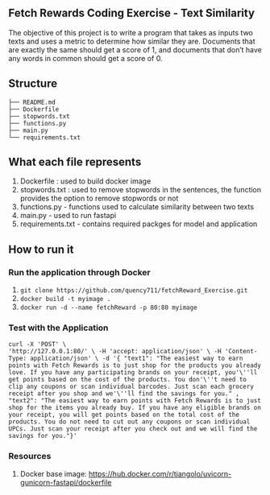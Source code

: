 ## Fetch Rewards Coding Exercise - Text Similarity

The objective of this project is to write a program that takes as inputs two texts and uses a metric to determine how similar they are. Documents that are exactly the same should get a score of 1, and documents that don’t have any words in common should get a score of 0. 
 

## Structure

```
├── README.md
├── Dockerfile
├── stopwords.txt
├── functions.py
├── main.py
└── requirements.txt
```

## What each file represents 

1. Dockerfile : used to build docker image
2. stopwords.txt : used to remove stopwords in the sentences, the function provides the option to remove stopwords or not 
3. functions.py - functions used to calculate similarity between two texts
4. main.py - used to run fastapi
6. requirements.txt - contains required packges for model and application

## How to run it
### Run the application through Docker

1. ```git clone https://github.com/quency711/fetchReward_Exercise.git```
2. ```docker build -t myimage .  ```
3. ```docker run -d --name fetchReward -p 80:80 myimage  ```  

### Test with the Application

`curl -X 'POST' \                                                           
  'http://127.0.0.1:80/' \
  -H 'accept: application/json' \
  -H 'Content-Type: application/json' \
  -d '{
  "text1": "The easiest way to earn points with Fetch Rewards is to just shop for the products you already love. If you have any participating brands on your receipt, you'\''ll get points based on the cost of the products. You don'\''t need to clip any coupons or scan individual barcodes. Just scan each grocery receipt after you shop and we'\''ll find the savings for you."
,
  "text2": "The easiest way to earn points with Fetch Rewards is to just shop for the items you already buy. If you have any eligible brands on your receipt, you will get points based on the total cost of the products. You do not need to cut out any coupons or scan individual UPCs. Just scan your receipt after you check out and we will find the savings for you."}'`

### Resources

1. Docker base image: https://hub.docker.com/r/tiangolo/uvicorn-gunicorn-fastapi/dockerfile



